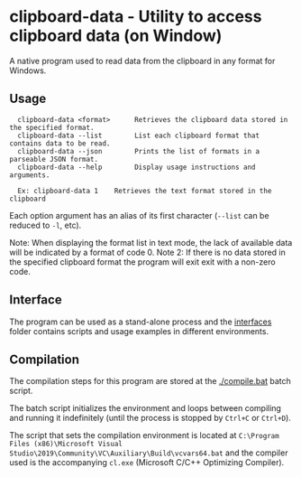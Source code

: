# clipboard-data - Utility to access clipboard data (on Window)

A native program used to read data from the clipboard in any format for Windows.

## Usage

```shell
  clipboard-data <format>      Retrieves the clipboard data stored in the specified format.
  clipboard-data --list        List each clipboard format that contains data to be read.
  clipboard-data --json        Prints the list of formats in a parseable JSON format.
  clipboard-data --help        Display usage instructions and arguments.
  
  Ex: clipboard-data 1    Retrieves the text format stored in the clipboard
```

Each option argument has an alias of its first character (`--list` can be reduced to `-l`, etc).

Note:   When displaying the format list in text mode, the lack of available data will be indicated by a format of code 0.
Note 2: If there is no data stored in the specified clipboard format the program will exit exit with a non-zero code.

## Interface

The program can be used as a stand-alone process and the [interfaces](./interfaces/) folder contains scripts and usage examples in different environments.
## Compilation

The compilation steps for this program are stored at the [./compile.bat](./compile.bat) batch script.

The batch script initializes the environment and loops between compiling and running it indefinitely (until the process is stopped by `Ctrl+C` or `Ctrl+D`).

The script that sets the compilation environment is located at `C:\Program Files (x86)\Microsoft Visual Studio\2019\Community\VC\Auxiliary\Build\vcvars64.bat` and the compiler used is the accompanying `cl.exe` (Microsoft C/C++ Optimizing Compiler).